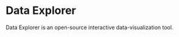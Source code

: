 Data Explorer
=======================

Data Explorer is an open-source interactive data-visualization tool.
